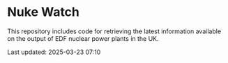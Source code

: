 # Nuke Watch

This repository includes code for retrieving the latest information available on the output of EDF nuclear power plants in the UK.

Last updated: 2025-03-23 07:10